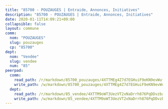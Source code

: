 ```yaml
---
title: "85700 - POUZAUGES | Entraide, Annonces, Initiatives"
description: "85700 - POUZAUGES | Entraide, Annonces, Initiatives"
date: 2020-01-11T14:09:21+09:00
collapsible: false
layout: commune
comm:
  nom: "POUZAUGES"
  slug: pouzauges
  cp: "85700"
dept:
  nom: "Vendée"
  slug: vendee
  num: "85"
peerpad:
  comm:
    read_path: /r/markdown/85700_pouzauges/4XTTMEg4Z7d7EGHuiF9eKN9evWuffTn8v3mT5ammsCPpDNLb6
    write_path: /w/markdown/85700_pouzauges/4XTTMEg4Z7d7EGHuiF9eKN9evWuffTn8v3mT5ammsCPpDNLb6-K3TgUbAwshaKxphSN3E36Z35pCxZZSjx2QbYh4ugtV4hgLPwMDCFK8aA34p3n6RhdDLwvhWveDFWUCCLFfMVrnkAgovMDhCp35W8Q7QibotaZwtDee4ZkNVtsUs55fcV1Muw6sAL
  dept:
    read_path: /r/markdown/85_vendee/4XTTM9oWT3UezVT2xNaDrrh876PqDDvzbaovSPP6P6ha63Ezk
    write_path: /w/markdown/85_vendee/4XTTM9oWT3UezVT2xNaDrrh876PqDDvzbaovSPP6P6ha63Ezk-K3TgTz4T2Ao5CxcmNgKRpi6DXEbSZWgvvZNdT7V4KiJycR1vvtGLxg5iYYYKajishdNzKNazAywn7vjwqtQs859ALiENaqFJQsULDwd4rYqVPy8n3JbNCeuPxinCnetCgcSuCcyv
---
```


